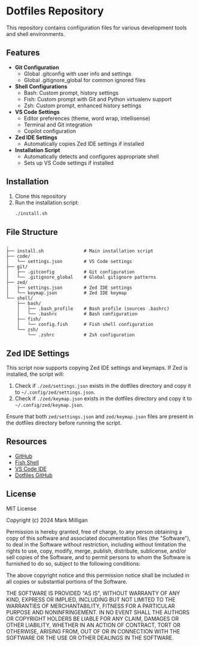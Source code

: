 # Dotfiles Repository

This repository contains configuration files for various development tools and shell environments.

## Features

- **Git Configuration**
  - Global .gitconfig with user info and settings
  - Global .gitignore_global for common ignored files
- **Shell Configurations**
  - Bash: Custom prompt, history settings
  - Fish: Custom prompt with Git and Python virtualenv support
  - Zsh: Custom prompt, enhanced history settings
- **VS Code Settings**
  - Editor preferences (theme, word wrap, intellisense)
  - Terminal and Git integration
  - Copilot configuration
- **Zed IDE Settings**
  - Automatically copies Zed IDE settings if installed
- **Installation Script**
  - Automatically detects and configures appropriate shell
  - Sets up VS Code settings if installed

## Installation

1. Clone this repository
2. Run the installation script:
   ```bash
   ./install.sh
   ```

## File Structure

```
.
├── install.sh               # Main installation script
├── code/
│   └── settings.json        # VS Code settings
├── git/
│   ├── .gitconfig           # Git configuration
│   └── .gitignore_global    # Global gitignore patterns
├── zed/
│   ├── settings.json        # Zed IDE settings
│   └── keymap.json          # Zed IDE keymap
└── shell/
    ├── bash/
    │   ├── .bash_profile    # Bash profile (sources .bashrc)
    │   └── .bashrc          # Bash configuration
    ├── fish/
    │   └── config.fish      # Fish shell configuration
    └── zsh/
        └── .zshrc           # Zsh configuration
```

## Zed IDE Settings

This script now supports copying Zed IDE settings and keymaps. If Zed is installed, the script will:

1. Check if `./zed/settings.json` exists in the dotfiles directory and copy it to `~/.config/zed/settings.json`.
2. Check if `./zed/keymap.json` exists in the dotfiles directory and copy it to `~/.config/zed/keymap.json`.

Ensure that both `zed/settings.json` and `zed/keymap.json` files are present in the dotfiles directory before running the script.

## Resources

- [GitHub](https://github.com)
- [Fish Shell](https://fishshell.com)
- [VS Code IDE](https://code.visualstudio.com)
- [Dotfiles GitHub](https://dotfiles.github.io)

## License

MIT License

Copyright (c) 2024 Mark Milligan

Permission is hereby granted, free of charge, to any person obtaining a copy
of this software and associated documentation files (the "Software"), to deal
in the Software without restriction, including without limitation the rights
to use, copy, modify, merge, publish, distribute, sublicense, and/or sell
copies of the Software, and to permit persons to whom the Software is
furnished to do so, subject to the following conditions:

The above copyright notice and this permission notice shall be included in all
copies or substantial portions of the Software.

THE SOFTWARE IS PROVIDED "AS IS", WITHOUT WARRANTY OF ANY KIND, EXPRESS OR
IMPLIED, INCLUDING BUT NOT LIMITED TO THE WARRANTIES OF MERCHANTABILITY,
FITNESS FOR A PARTICULAR PURPOSE AND NONINFRINGEMENT. IN NO EVENT SHALL THE
AUTHORS OR COPYRIGHT HOLDERS BE LIABLE FOR ANY CLAIM, DAMAGES OR OTHER
LIABILITY, WHETHER IN AN ACTION OF CONTRACT, TORT OR OTHERWISE, ARISING FROM,
OUT OF OR IN CONNECTION WITH THE SOFTWARE OR THE USE OR OTHER DEALINGS IN THE
SOFTWARE.